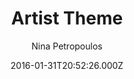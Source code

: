 ---
title: Artist Theme
github: https://github.com/ninapetrop/Artist-Theme
demo: https://ninapetrop.github.io/Artist-Theme/
author: Nina Petropoulos
ssg:
  - Jekyll
cms:
  - No Cms
date: 2016-01-31T20:52:26.000Z
description: A free Jekyll theme
stale: true
draft: true
---